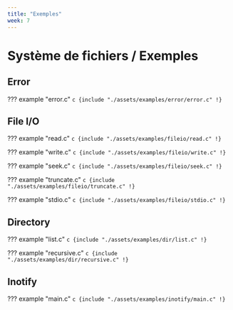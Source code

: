 ```yaml
---
title: "Exemples"
week: 7
---
```



# Système de fichiers / Exemples

## Error

??? example "error.c"
    ```c
    {include "./assets/examples/error/error.c" !}
    ```


## File I/O

??? example "read.c"
    ```c
    {include "./assets/examples/fileio/read.c" !}
    ```

??? example "write.c"
    ```c
    {include "./assets/examples/fileio/write.c" !}
    ```

??? example "seek.c"
    ```c
    {include "./assets/examples/fileio/seek.c" !}
    ```

??? example "truncate.c"
    ```c
    {include "./assets/examples/fileio/truncate.c" !}
    ```

??? example "stdio.c"
    ```c
    {include "./assets/examples/fileio/stdio.c" !}
    ```

## Directory

??? example "list.c"
    ```c
    {include "./assets/examples/dir/list.c" !}
    ```

??? example "recursive.c"
    ```c
    {include "./assets/examples/dir/recursive.c" !}
    ```

## Inotify

??? example "main.c"
    ```c
    {include "./assets/examples/inotify/main.c" !}
    ```

